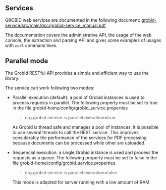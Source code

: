 ## Services

GROBID web services are documented in the following document: [grobid-service/src/main/doc/grobid-service_manual.pdf](https://github.com/kermitt2/grobid/blob/master/grobid-service/src/main/doc/grobid-service-manual.pdf)

The documentation covers the administrative API, the usage of the web console, the extraction and parsing API and gives some examples of usages with `curl` command lines. 

## Parallel mode

The Grobid RESTful API provides a simple and efficient way to use the library. 

The service can work following two modes:

+ Parallel execution (default): a pool of Grobid instances is used to process requests in parallel. The following property must be set to true in the file grobid-home/config/grobid_service.properties

	> org.grobid.service.is.parallel.execution=true

	As Grobid is thread safe and manages a pool of instances, it is possible to use several threads to call the REST service. This improves considerably the performance of the services for PDF processing because documents can be processed while other are uploaded. 

+ Sequencial execution: a single Grobid instance is used and process the requests as a queue. The following property must be set to false in the file grobid-home/config/grobid_service.properties

	> org.grobid.service.is.parallel.execution=false

	This mode is adapted for server running with a low amount of RAM.

